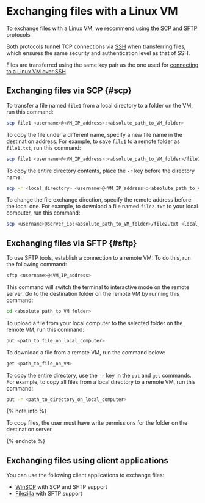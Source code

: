 # Exchanging files with a Linux VM

To exchange files with a Linux VM, we recommend using the [SCP](https://ru.wikipedia.org/wiki/SCP) and [SFTP](https://ru.wikipedia.org/wiki/SFTP) protocols.

Both protocols tunnel TCP connections via [SSH](https://ru.wikipedia.org/wiki/SSH) when transferring files, which ensures the same security and authentication level as that of SSH.

Files are transferred using the same key pair as the one used for [connecting to a Linux VM over SSH](ssh.md).

## Exchanging files via SCP {#scp}

To transfer a file named `file1` from a local directory to a folder on the VM, run this command:

```bash
scp file1 <username>@<VM_IP_address>:<absolute_path_to_VM_folder>
```

To copy the file under a different name, specify a new file name in the destination address. For example, to save `file1` to a remote folder as `file1.txt`, run this command:

```bash
scp file1 <username>@<VM_IP_address>:<absolute_path_to_VM_folder>/file1.txt
```

To copy the entire directory contents, place the `-r` key before the directory name:

```bash
scp -r <local_directory> <username>@<VM_IP_address>:<absolute_path_to_VM_folder>
```

To change the file exchange direction, specify the remote address before the local one. For example, to download a file named `file2.txt` to your local computer, run this command:

```bash
scp <username>@server_ip:<absolute_path_to_VM_folder>/file2.txt <local_directory>
```

## Exchanging files via SFTP {#sftp}

To use SFTP tools, establish a connection to a remote VM: To do this, run the following command:

```bash
sftp <username>@<VM_IP_address>
```

This command will switch the terminal to interactive mode on the remote server. Go to the destination folder on the remote VM by running this command:

```bash
cd <absolute_path_to_VM_folder>
```

To upload a file from your local computer to the selected folder on the remote VM, run this command:

```bash
put <path_to_file_on_local_computer>
```

To download a file from a remote VM, run the command below:

```bash
get <path_to_file_on_VM>
```

To copy the entire directory, use the `-r` key in the `put` and `get` commands. For example, to copy all files from a local directory to a remote VM, run this command:

```bash
put -r <path_to_directory_on_local_computer>
```

{% note info %}

To copy files, the user must have write permissions for the folder on the destination server.

{% endnote %}

## Exchanging files using client applications

You can use the following client applications to exchange files:

* [WinSCP](https://winscp.net/eng/docs/introduction) with SCP and SFTP support
* [Filezilla](https://filezilla-project.org) with SFTP support

